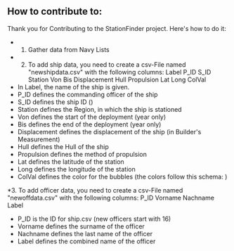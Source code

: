 ## How to contribute to:
Thank you for Contributing to the StationFinder project.
Here's how to do it:
* 1. Gather data from Navy Lists
* 2. To add ship data, you need to create a csv-File named "newshipdata.csv" with the following columns:
  Label	P_ID	S_ID	Station	Von	Bis	Displacement	Hull	Propulsion	Lat	Long	ColVal
* In Label, the name of the ship is given.
* P_ID defines the commanding officer of the ship
* S_ID defines the ship ID ()
* Station defines the Region, in which the ship is stationed
* Von defines the start of the deployment (year only)
* Bis defines the end of the deployment (year only)
* Displacement defines the displacement of the ship (in Builder's Measurement)
* Hull defines the Hull of the ship
* Propulsion defines the method of propulsion
* Lat defines the latitude of the station
* Long defines the longitude of the station
* ColVal defines the color for the bubbles (the colors follow this schema:
)

*3. To add officer data, you need to create a csv-File named "newoffdata.csv" with the following columns:
  P_ID	Vorname	Nachname	Label
  * P_ID is the ID for ship.csv (new officers start with 16)
  * Vorname defines the surname of the officer
  * Nachname defines the last name of the officer
  * Label defines the combined name of the officer
